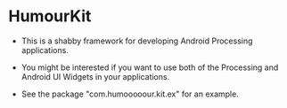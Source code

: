 HumourKit
=========

- This is a shabby framework for developing Android Processing applications.
- You might be interested if you want to use both of the Processing and Android UI Widgets in your applications.

- See the package "com.humooooour.kit.ex" for an example.
